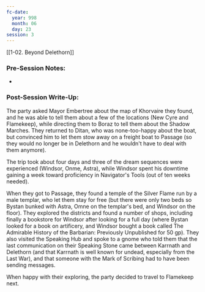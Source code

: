 ```yaml
---
fc-date:
  year: 998
  month: 06
  day: 23
session: 3
---
```

[[1-02. Beyond Delethorn]]

### Pre-Session Notes:
* 


### Post-Session Write-Up:
The party asked Mayor Embertree about the map of Khorvaire they found, and he was able to tell them about a few of the locations (New Cyre and Flamekeep), while directing them to Boraz to tell them about the Shadow Marches. They returned to Ditan, who was none-too-happy about the boat, but convinced him to let them stow away on a freight boat to Passage (so they would no longer be in Delethorn and he wouldn't have to deal with them anymore).

The trip took about four days and three of the dream sequences were experienced (Windsor, Onme, Astra), while Windsor spent his downtime gaining a week toward proficiency in Navigator's Tools (out of ten weeks needed).

When they got to Passage, they found a temple of the Silver Flame run by a male templar, who let them stay for free (but there were only two beds so Bystan bunked with Astra, Omne on the templar's bed, and Windsor on the floor). They explored the districts and found a number of shops, including finally a bookstore for Windsor after looking for a full day (where Bystan looked for a book on artificery, and Windsor bought a book called The Admirable History of the Barbarian: Previously Unpublished for 50 gp). They also visited the Speaking Hub and spoke to a gnome who told them that the last communication on their Speaking Stone came between Karrnath and Delethorn (and that Karrnath is well known for undead, especially from the Last War), and that someone with the Mark of Scribing had to have been sending messages.

When happy with their exploring, the party decided to travel to Flamekeep next.